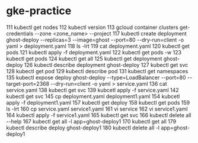 # gke-practice

  111  kubectl get nodes
  112  kubectl version
  113  gcloud container clusters get-credentials <cluster-name> --zone <zone_name> --project <project-name>
  117  kubectl create deployment ghost-deploy --replicas=3 --image=ghost --port=80 --dry-run=client -o yaml > deployment.yaml
  118  ls -lrt
  119  cat deployment.yaml
  120  kubectl get pods
  121  kubectl apply -f deployment.yaml
  122  kubectl get pods -w
  123  kubectl get pods
  124  kubectl get all
  125  kubectl get deployment ghost-deploy
  126  kubectl describe deployment ghost-deploy
  127  kubectl get svc
  128  kubectl get pod
  129  kubectl describe pod
  131  kubectl get namespaces
  135  kubectl expose deploy ghost-deploy --type=LoadBalancer --port=80 --target-port=2368 --dry-run=client -o yaml > service.yaml
  136  cat service.yaml
  138  kubectl get svc
  139  kubcetl apply -f service.yaml
  142  kubectl get svc
  145  cp deployment.yaml deployment1.yaml
  154  kubcetl apply -f deployment1.yaml
  157  kubectl get deploy
  158  kubectl get pods
  159  ls -lrt
  160  cp service.yaml service1.yaml
  161  vi service
  162  vi service1.yaml
  164  kubectl apply -f service1.yaml
  165  kubectl get svc
  166  kubectl delete all --help
  167  kubectl get all -l app=ghost-deploy1
  170  kubectl get all
  179  kubectl describe deploy ghost-deploy1
  180  kubectl delete all -l app=ghost-deploy1
